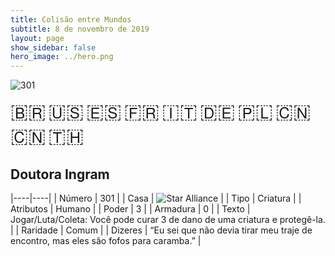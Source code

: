 ```yaml
---
title: Colisão entre Mundos
subtitle: 8 de novembro de 2019
layout: page
show_sidebar: false
hero_image: ../hero.png
---
```


![301](https://mastervault-storage-prod.s3.amazonaws.com/media/card_front/pt/452_301_45FW3C472P64_pt.png)

<span title="Português" style="font-size: 32px;cursor: pointer;" onclick="javascript:document.querySelector('img[alt=\'301\']').src=document.querySelector('img[alt=\'301\']').src.replace(/card_front\/[^/]+/, 'card_front/pt').replace(/_[^/.0-9]+\.png/, '_pt.png')">🇧🇷</span>
<span title="English" style="font-size: 32px;cursor: pointer;" onclick="javascript:document.querySelector('img[alt=\'301\']').src=document.querySelector('img[alt=\'301\']').src.replace(/card_front\/[^/]+/, 'card_front/en').replace(/_[^/.0-9]+\.png/, '_en.png')">🇺🇸</span>
<span title="Español" style="font-size: 32px;cursor: pointer;" onclick="javascript:document.querySelector('img[alt=\'301\']').src=document.querySelector('img[alt=\'301\']').src.replace(/card_front\/[^/]+/, 'card_front/es').replace(/_[^/.0-9]+\.png/, '_es.png')">🇪🇸</span>
<span title="Français" style="font-size: 32px;cursor: pointer;" onclick="javascript:document.querySelector('img[alt=\'301\']').src=document.querySelector('img[alt=\'301\']').src.replace(/card_front\/[^/]+/, 'card_front/fr').replace(/_[^/.0-9]+\.png/, '_fr.png')">🇫🇷</span>
<span title="Italiano" style="font-size: 32px;cursor: pointer;" onclick="javascript:document.querySelector('img[alt=\'301\']').src=document.querySelector('img[alt=\'301\']').src.replace(/card_front\/[^/]+/, 'card_front/it').replace(/_[^/.0-9]+\.png/, '_it.png')">🇮🇹</span>
<span title="Deutsche" style="font-size: 32px;cursor: pointer;" onclick="javascript:document.querySelector('img[alt=\'301\']').src=document.querySelector('img[alt=\'301\']').src.replace(/card_front\/[^/]+/, 'card_front/de').replace(/_[^/.0-9]+\.png/, '_de.png')">🇩🇪</span>
<span title="Polskie" style="font-size: 32px;cursor: pointer;" onclick="javascript:document.querySelector('img[alt=\'301\']').src=document.querySelector('img[alt=\'301\']').src.replace(/card_front\/[^/]+/, 'card_front/pl').replace(/_[^/.0-9]+\.png/, '_pl.png')">🇵🇱</span>
<span title="简体中文" style="font-size: 32px;cursor: pointer;" onclick="javascript:document.querySelector('img[alt=\'301\']').src=document.querySelector('img[alt=\'301\']').src.replace(/card_front\/[^/]+/, 'card_front/zh-hans').replace(/_[^/.0-9]+\.png/, '_zh-hans.png')">🇨🇳</span>
<span title="繁體中文" style="font-size: 32px;cursor: pointer;" onclick="javascript:document.querySelector('img[alt=\'301\']').src=document.querySelector('img[alt=\'301\']').src.replace(/card_front\/[^/]+/, 'card_front/zh-hant').replace(/_[^/.0-9]+\.png/, '_zh-hant.png')">🇨🇳</span>
<span title="ไทย" style="font-size: 32px;cursor: pointer;" onclick="javascript:document.querySelector('img[alt=\'301\']').src=document.querySelector('img[alt=\'301\']').src.replace(/card_front\/[^/]+/, 'card_front/th').replace(/_[^/.0-9]+\.png/, '_th.png')">🇹🇭</span>

## Doutora Ingram

|----|----|
| Número | 301 |
| Casa | ![Star Alliance](https://archonarcana.com/images/thumb/7/7d/Star_Alliance.png/22px-Star_Alliance.png "Aliança Estelar") |
| Tipo | Criatura |
| Atributos | Humano |
| Poder | 3 |
| Armadura | 0 |
| Texto | Jogar/Luta/Coleta: Você pode curar 3 de dano de uma criatura e protegê-la. |
| Raridade | Comum |
| Dizeres | “Eu sei que não devia tirar meu traje de encontro, mas eles são fofos para caramba.” |
